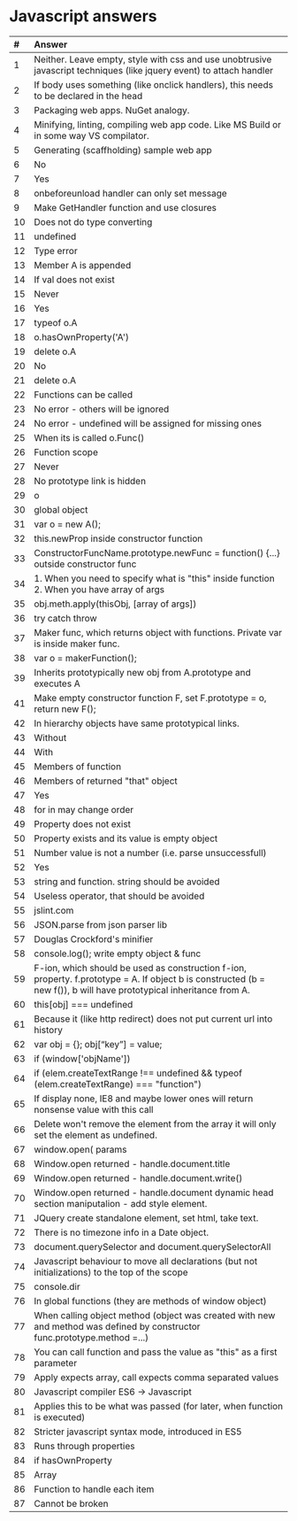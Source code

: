 # Javascript answers

| #   | Answer                                                                                                                                                               |
| :-- | :------------------------------------------------------------------------------------------------------------------------------------------------------------------- |
| 1   | Neither. Leave empty, style with css and use unobtrusive javascript techniques (like jquery event) to attach handler                                                 |
| 2   | If body uses something (like onclick handlers), this needs to be declared in the head                                                                                |
| 3   | Packaging web apps. NuGet analogy.                                                                                                                                   |
| 4   | Minifying, linting, compiling web app code. Like MS Build or in some way VS compilator.                                                                              |
| 5   | Generating (scaffholding) sample web app                                                                                                                             |
| 6   | No                                                                                                                                                                   |
| 7   | Yes                                                                                                                                                                  |
| 8   | onbeforeunload handler can only set message                                                                                                                          |
| 9   | Make GetHandler function and use closures                                                                                                                            |
| 10  | Does not do type converting                                                                                                                                          |
| 11  | undefined                                                                                                                                                            |
| 12  | Type error                                                                                                                                                           |
| 13  | Member A is appended                                                                                                                                                 |
| 14  | If val does not exist                                                                                                                                                |
| 15  | Never                                                                                                                                                                |
| 16  | Yes                                                                                                                                                                  |
| 17  | typeof o.A                                                                                                                                                           |
| 18  | o.hasOwnProperty('A')                                                                                                                                                |
| 19  | delete o.A                                                                                                                                                           |
| 20  | No                                                                                                                                                                   |
| 21  | delete o.A                                                                                                                                                           |
| 22  | Functions can be called                                                                                                                                              |
| 23  | No error - others will be ignored                                                                                                                                    |
| 24  | No error - undefined will be assigned for missing ones                                                                                                               |
| 25  | When its is called o.Func()                                                                                                                                          |
| 26  | Function scope                                                                                                                                                       |
| 27  | Never                                                                                                                                                                |
| 28  | No prototype link is hidden                                                                                                                                          |
| 29  | o                                                                                                                                                                    |
| 30  | global object                                                                                                                                                        |
| 31  | var o = new A();                                                                                                                                                     |
| 32  | this.newProp inside constructor function                                                                                                                             |
| 33  | ConstructorFuncName.prototype.newFunc = function() {...} outside constructor func                                                                                    |
| 34  | 1. When you need to specify what is "this" inside function 2. When you have array of args                                                                            |
| 35  | obj.meth.apply(thisObj, [array of args])                                                                                                                             |
| 36  | try catch throw                                                                                                                                                      |
| 37  | Maker func, which returns object with functions. Private var is inside maker func.                                                                                   |
| 38  | var o = makerFunction();                                                                                                                                             |
| 39  | Inherits prototypically new obj from A.prototype and executes A                                                                                                      |
| 41  | Make empty constructor function F, set F.prototype = o, return new F();                                                                                              |
| 42  | In hierarchy objects have same prototypical links.                                                                                                                   |
| 43  | Without                                                                                                                                                              |
| 44  | With                                                                                                                                                                 |
| 45  | Members of function                                                                                                                                                  |
| 46  | Members of returned "that" object                                                                                                                                    |
| 47  | Yes                                                                                                                                                                  |
| 48  | for in may change order                                                                                                                                              |
| 49  | Property does not exist                                                                                                                                              |
| 50  | Property exists and its value is empty object                                                                                                                        |
| 51  | Number value is not a number (i.e. parse unsuccessfull)                                                                                                              |
| 52  | Yes                                                                                                                                                                  |
| 53  | string and function. string should be avoided                                                                                                                        |
| 54  | Useless operator, that should be avoided                                                                                                                             |
| 55  | jslint.com                                                                                                                                                           |
| 56  | JSON.parse from json parser lib                                                                                                                                      |
| 57  | Douglas Crockford's minifier                                                                                                                                         |
| 58  | console.log(); write empty object & func                                                                                                                             |
| 59  | F-ion, which should be used as construction f-ion, property. f.prototype = A. If object b is constructed (b = new f()), b will have prototypical inheritance from A. |
| 60  | this[obj] === undefined                                                                                                                                              |
| 61  | Because it (like http redirect) does not put current url into history                                                                                                |
| 62  | var obj = {}; obj[“key”] = value;                                                                                                                                    |
| 63  | if (window['objName'])                                                                                                                                               |
| 64  | if (elem.createTextRange !== undefined && typeof (elem.createTextRange) === "function")                                                                              |
| 65  | If display none, IE8 and maybe lower ones will return nonsense value with this call                                                                                  |
| 66  | Delete won't remove the element from the array it will only set the element as undefined.                                                                            |
| 67  | window.open( params                                                                                                                                                  |
| 68  | Window.open returned - handle.document.title                                                                                                                         |
| 69  | Window.open returned - handle.document.write()                                                                                                                       |
| 70  | Window.open returned - handle.document dynamic head section maniputalion - add style element.                                                                        |
| 71  | JQuery create standalone element, set html, take text.                                                                                                               |
| 72  | There is no timezone info in a Date object.                                                                                                                          |
| 73  | document.querySelector and document.querySelectorAll                                                                                                                 |
| 74  | Javascript behaviour to move all declarations (but not initializations) to the top of the scope                                                                      |
| 75  | console.dir                                                                                                                                                          |
| 76  | In global functions (they are methods of window object)                                                                                                              |
| 77  | When calling object method (object was created with new and method was defined by constructor func.prototype.method =...)                                            |
| 78  | You can call function and pass the value as "this" as a first parameter                                                                                              |
| 79  | Apply expects array, call expects comma separated values                                                                                                             |
| 80  | Javascript compiler ES6 -> Javascript                                                                                                                                |
| 81  | Applies this to be what was passed (for later, when function is executed)                                                                                            |
| 82  | Stricter javascript syntax mode, introduced in ES5                                                                                                                   |
| 83  | Runs through properties                                                                                                                                              |
| 84  | if hasOwnProperty                                                                                                                                                    |
| 85  | Array                                                                                                                                                                |
| 86  | Function to handle each item                                                                                                                                         |
| 87  | Cannot be broken                                                                                                                                                     |
